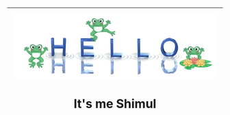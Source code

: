 <hr/>

<p align="center"><img src="picture/picture1.gif" background-color="black" width="" height="" alt=hello> <p/>

<h1 align="center">
It's me Shimul
</h1><br/>